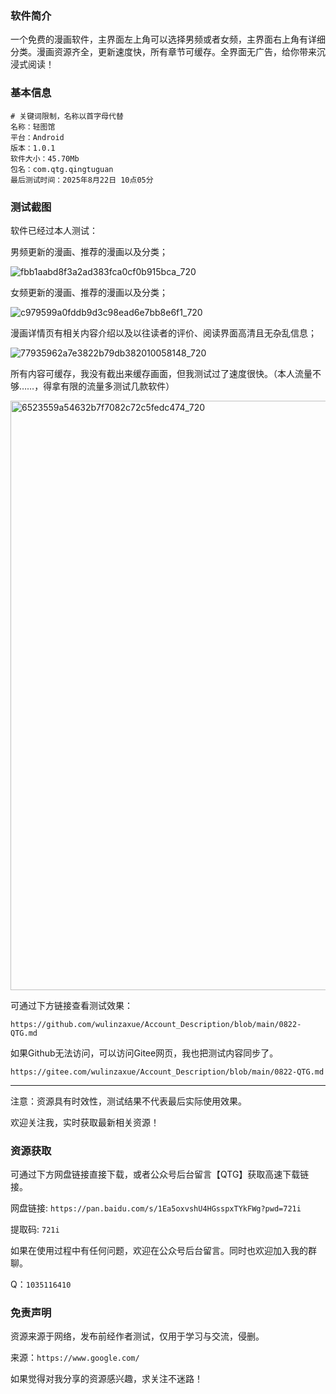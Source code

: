 ### 软件简介

一个免费的漫画软件，主界面左上角可以选择男频或者女频，主界面右上角有详细分类。漫画资源齐全，更新速度快，所有章节可缓存。全界面无广告，给你带来沉浸式阅读！



### 基本信息

```
# 关键词限制，名称以首字母代替
名称：轻图馆
平台：Android
版本：1.0.1
软件大小：45.70Mb
包名：com.qtg.qingtuguan
最后测试时间：2025年8月22日 10点05分
```


### 测试截图

软件已经过本人测试：

男频更新的漫画、推荐的漫画以及分类；

![fbb1aabd8f3a2ad383fca0cf0b915bca_720](https://github.com/user-attachments/assets/22779ea4-e996-48d2-ab40-af033370d70e)


女频更新的漫画、推荐的漫画以及分类；

![c979599a0fddb9d3c98ead6e7bb8e6f1_720](https://github.com/user-attachments/assets/d32854ed-b786-4ca3-a998-de6654093a99)

漫画详情页有相关内容介绍以及以往读者的评价、阅读界面高清且无杂乱信息；

![77935962a7e3822b79db382010058148_720](https://github.com/user-attachments/assets/1ab855b6-a581-4208-b341-b980cd35a710)

所有内容可缓存，我没有截出来缓存画面，但我测试过了速度很快。（本人流量不够……，得拿有限的流量多测试几款软件）

<img width="1280" height="943" alt="6523559a54632b7f7082c72c5fedc474_720" src="https://github.com/user-attachments/assets/693f9163-b396-410f-8e02-ca969f80daa5" />


可通过下方链接查看测试效果：

`https://github.com/wulinzaxue/Account_Description/blob/main/0822-QTG.md`

如果Github无法访问，可以访问Gitee网页，我也把测试内容同步了。

`https://gitee.com/wulinzaxue/Account_Description/blob/main/0822-QTG.md`

---

注意：资源具有时效性，测试结果不代表最后实际使用效果。

欢迎关注我，实时获取最新相关资源！



### 资源获取

可通过下方网盘链接直接下载，或者公众号后台留言【QTG】获取高速下载链接。

网盘链接: `https://pan.baidu.com/s/1Ea5oxvshU4HGsspxTYkFWg?pwd=721i` 

提取码: `721i`

如果在使用过程中有任何问题，欢迎在公众号后台留言。同时也欢迎加入我的群聊。

Q：`1035116410`

### 免责声明

资源来源于网络，发布前经作者测试，仅用于学习与交流，侵删。

来源：`https://www.google.com/`

如果觉得对我分享的资源感兴趣，求关注不迷路！
